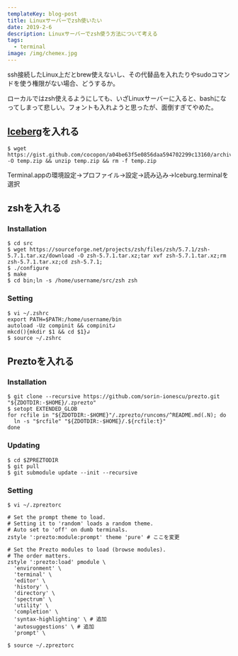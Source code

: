 ```yaml
---
templateKey: blog-post
title: Linuxサーバーでzsh使いたい
date: 2019-2-6
description: Linuxサーバーでzsh使う方法について考える
tags:
  - terminal
image: /img/chemex.jpg
---
```


ssh接続したLinux上だとbrew使えないし、その代替品を入れたりやsudoコマンドを使う権限がない場合、どうするか。

ローカルではzsh使えるようにしても、いざLinuxサーバーに入ると、bashになってしまって悲しい。フォントも入れようと思ったが、面倒すぎてやめた。

## [Iceberg](http://cocopon.github.io/iceberg.vim/)を入れる

```shell
$ wget https://gist.github.com/cocopon/a04be63f5e0856daa594702299c13160/archive/dd2499198fd1f5e1373167769f7da28a7e1a2152.zip -O temp.zip && unzip temp.zip && rm -f temp.zip
```

Terminal.appの環境設定→プロファイル→設定→読み込み→Iceburg.terminalを選択

## zshを入れる

### Installation

```shell
$ cd src
$ wget https://sourceforge.net/projects/zsh/files/zsh/5.7.1/zsh-5.7.1.tar.xz/download -O zsh-5.7.1.tar.xz;tar xvf zsh-5.7.1.tar.xz;rm zsh-5.7.1.tar.xz;cd zsh-5.7.1;
$ ./configure
$ make
$ cd bin;ln -s /home/username/src/zsh zsh
```

### Setting

```shell
$ vi ~/.zshrc
export PATH=$PATH:/home/username/bin
autoload -Uz compinit && compinit↲
mkcd(){mkdir $1 && cd $1}↲
$ source ~/.zshrc
```

## Preztoを入れる

### Installation

```shell
$ git clone --recursive https://github.com/sorin-ionescu/prezto.git "${ZDOTDIR:-$HOME}/.zprezto"
$ setopt EXTENDED_GLOB
for rcfile in "${ZDOTDIR:-$HOME}"/.zprezto/runcoms/^README.md(.N); do
  ln -s "$rcfile" "${ZDOTDIR:-$HOME}/.${rcfile:t}"
done
```

### Updating

```shell
$ cd $ZPREZTODIR
$ git pull
$ git submodule update --init --recursive
```

### Setting

```shell
$ vi ~/.zpreztorc

# Set the prompt theme to load.
# Setting it to 'random' loads a random theme.
# Auto set to 'off' on dumb terminals.
zstyle ':prezto:module:prompt' theme 'pure' # ここを変更

# Set the Prezto modules to load (browse modules).
# The order matters.
zstyle ':prezto:load' pmodule \
  'environment' \
  'terminal' \
  'editor' \
  'history' \
  'directory' \
  'spectrum' \
  'utility' \
  'completion' \
  'syntax-highlighting' \ # 追加
  'autosuggestions' \ # 追加
  'prompt' \
  
$ source ~/.zpreztorc
```

